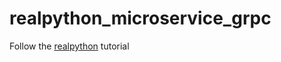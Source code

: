 # realpython_microservice_grpc

Follow the [realpython](https://realpython.com/python-microservices-grpc/#example-implementation) tutorial
